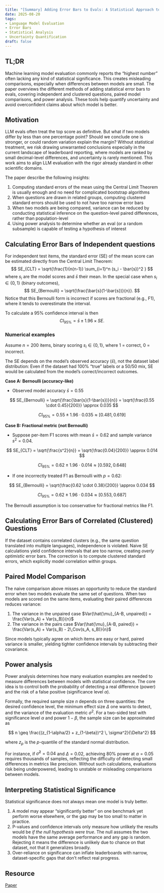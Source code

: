 ```yaml
---
title: "[Summary] Adding Error Bars to Evals: A Statistical Approach to Language Model Evaluations"
date: 2025-08-20
tags:
- Language Model Evaluation
- Error Bars
- Statistical Analysis
- Uncertainty Quantification
draft: false
---
```


## TL;DR
Machine learning model evaluation commonly reports the “highest number” often lacking any kind of statistical significance.
This creates misleading comparisons, especially when differences between models are small.
The paper overviews the different methods of adding statistical error bars to evals, covering independent and clustered questions, paired model comparisons, and power analysis. These tools help quantify uncertainty and avoid overconfident claims about which model is better.

## Motivation
LLM evals often treat the top score as definitive. But what if two models differ by less than one percentage point? Should we conclude one is stronger, or could random variation explain the margin?
Without statistical treatment, we risk drawing unwarranted conclusions especially in the current landscape of leaderboard reporting, where models are ranked by small decimal-level differences, and uncertainty is rarely mentioned. This work aims to align LLM evaluation with the rigor already standard in other scientific domains.

The paper describe the following insights:
1. Computing standard errors of the mean using the Central Limit Theorem is usually enough and no need for complicated bootstrap algorithms 
2. When questions are drawn in related groups, computing clustered standard errors should be used to not have too narrow error bars 
3. When two models are being compared, variance can be reduced by conducting statistical inference on the question-level paired differences, rather than population-level
4. Using power analysis to determine whether an eval (or a random subsample) is capable of testing a hypothesis of interest

## Calculating Error Bars of Independent questions
For independent test items, the standard error (SE) of the mean score can be estimated directly from the Central Limit Theorem:
$$
SE_{CLT} = \sqrt{\frac{1}{n(n-1)} \sum_{i=1}^n (s_i - \bar{s})^2 }
$$
where $s_i$ are the model scores and $\bar{s}$ their mean.
In the special case when $s_i \in \{0,1\}$ (binary outcomes),
$$
SE_{Bernoulli} = \sqrt{\frac{\bar{s}(1-\bar{s})}{n}}.
$$
Notice that this Bernoulli form is incorrect if scores are fractional (e.g., F1), where it tends to overestimate the interval. 

To calculate a 95% confidence interval is then
$$
CI_{95\%} = \bar{s} \pm 1.96 \times SE.
$$


### Numerical examples
Assume $n=200$ items, binary scoring $s_i \in \{0,1\}$, where 1 = correct, 0 = incorrect.


The SE depends on the model’s observed accuracy ($\bar{s}$), not the dataset label distribution:
Even if the dataset had 100% “true” labels or a 50/50 mix, SE would be calculated from the model’s correct/incorrect outcomes.

**Case A: Bernoulli (accuracy-like)**
* Observed model accuracy $\bar{s} = 0.55$

$$
SE_{Bernoulli} = \sqrt{\frac{\bar{s}(1-\bar{s})}{n}} = \sqrt{\frac{0.55 \cdot 0.45}{200}} \approx 0.035
$$

$$
CI_{95\%} = 0.55 \pm 1.96 \cdot 0.035 \approx [0.481, 0.619]
$$

**Case B: Fractional metric (not Bernoulli)**
* Suppose per-item F1 scores with mean $\bar{s}=0.62$ and sample variance $s^2=0.04$.

$$
SE_{CLT} = \sqrt{\frac{s^2}{n}} = \sqrt{\frac{0.04}{200}} \approx 0.014
$$

$$
CI_{95\%} = 0.62 \pm 1.96 \cdot 0.014 \approx [0.592, 0.648]
$$

*  If one incorrectly treated F1 as Bernoulli with $p=0.62$:

$$
SE_{Bernoulli} = \sqrt{\frac{0.62 \cdot 0.38}{200}} \approx 0.034
$$

$$
CI_{95\%} = 0.62 \pm 1.96 \cdot 0.034 \approx [0.553, 0.687]
$$

The Bernoulli assumption is too conservative for fractional metrics like F1.

## Calculating Error Bars of Correlated (Clustered) Questions
If the dataset contains correlated clusters (e.g., the same question translated into multiple languages), independence is violated. 
Naive SE calculations yield confidence intervals that are too narrow, creating *overly optimistic* error bars. 
The correction is to compute clustered standard errors, which explicitly model correlation within groups.

## Paired Model Comparison
The naive comparison above misses an opportunity to reduce the standard error when two models evaluate the same set of questions.
When two models are scored on the same items, evaluating their paired differences reduces variance:
1. The variance in the unpaired case $Var(\hat{\mu}_{A-B, unpaired}) = \frac{Var(s_A) + Var(s_B)}{n}$
2. The variance in the pairs case  $Var(\hat{\mu}_{A-B, paired}) = \frac{Var(s_A) + Var(s_B) - 2\,Cov(s_A, s_B)}{n}$

Since models typically agree on which items are easy or hard, paired variance is smaller, yielding tighter confidence intervals by subtracting their covariance. 


## Power analysis
Power analysis determines how many evaluation examples are needed to measure differences between models with statistical confidence. The core idea is to control both the probability of detecting a real difference (power) and the risk of a false positive (significance level $\alpha$).

Formally, the required sample size $n$ depends on three quantities: the desired confidence level, the minimum effect size $\Delta$ one wants to detect, and the variance of the evaluation metric $\sigma^2$. For a two-sided test with significance level $\alpha$ and power $1-\beta$, the sample size can be approximated as

$$
n \geq \frac{(z_{1-\alpha/2} + z_{1-\beta})^2 \, \sigma^2}{\Delta^2}
$$

where $z_{p}$ is the $p$-quantile of the standard normal distribution.

For instance, if $\hat{\sigma}^2 = 0.04$ and $\Delta = 0.02$, achieving 80% power at $\alpha = 0.05$ requires thousands of samples, reflecting the difficulty of detecting small differences in metrics like precision. Without such calculations, evaluations risk being underpowered, leading to unstable or misleading comparisons between models.


## Interpreting Statistical Significance
Statistical significance does not always mean one model is truly better.
1. A model may appear “significantly better” on one benchmark yet perform worse elsewhere, or the gap may be too small to matter in practice.
2. P-values and confidence intervals only measure how unlikely the results would be *if the null hypothesis were true*. The null assumes the two models have the same average performance and any gap is random. Rejecting it means the difference is unlikely due to chance on that dataset, not that it generalizes broadly.
3. Over-reliance on significance can inflate leaderboards with narrow, dataset-specific gaps that don’t reflect real progress.

## Resource
[Paper](https://arxiv.org/pdf/2411.00640)